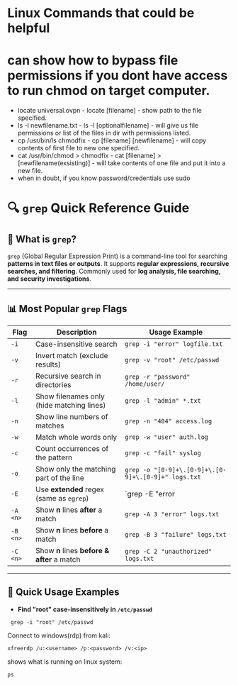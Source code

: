 # Linux Commands that could be helpful

# can show how to bypass file permissions if you dont have access to run chmod on target computer.
- locate universal.ovpn  - locate [filename] - show path to the file specified.
- ls -l newfilename.txt -  ls -l [optionalfilename] - will give us file permissions or list of the files in dir with permissions listed.
- cp /usr/bin/ls chmodfix - cp [filename] [newfilename] - will copy contents of first file to new one specified.
- cat /usr/bin/chmod > chmodfix - cat [filename] > [newfilename(exsisting)] - will take contents of one file and put it into a new file.
- when in doubt, if you know password/credentials use sudo

# 🔍 `grep` Quick Reference Guide  

## 📌 What is `grep`?  
`grep` (Global Regular Expression Print) is a command-line tool for searching **patterns in text files or outputs**. It supports **regular expressions, recursive searches, and filtering**. Commonly used for **log analysis, file searching, and security investigations**.

---

## 📊 Most Popular `grep` Flags  

| Flag        | Description | Usage Example |
|------------|-------------|--------------|
| `-i`       | Case-insensitive search | `grep -i "error" logfile.txt` |
| `-v`       | Invert match (exclude results) | `grep -v "root" /etc/passwd` |
| `-r`       | Recursive search in directories | `grep -r "password" /home/user/` |
| `-l`       | Show filenames only (hide matching lines) | `grep -l "admin" *.txt` |
| `-n`       | Show line numbers of matches | `grep -n "404" access.log` |
| `-w`       | Match whole words only | `grep -w "user" auth.log` |
| `-c`       | Count occurrences of the pattern | `grep -c "fail" syslog` |
| `-o`       | Show only the matching part of the line | `grep -o "[0-9]+\.[0-9]+\.[0-9]+\.[0-9]+" logs.txt` |
| `-E`       | Use **extended** regex (same as `egrep`) | `grep -E "error|fail|warning" syslog` |
| `-A <n>`   | Show **n** lines **after** a match | `grep -A 3 "error" logs.txt` |
| `-B <n>`   | Show **n** lines **before** a match | `grep -B 3 "failure" logs.txt` |
| `-C <n>`   | Show **n** lines **before & after** a match | `grep -C 2 "unauthorized" logs.txt` |

---

## 🚀 Quick Usage Examples  

- **Find "root" case-insensitively in `/etc/passwd`**  

```
 grep -i "root" /etc/passwd
```
 

Connect to windows(rdp) from kali:
```
xfreerdp /u:<username> /p:<password> /v:<ip>
```

shows what is running on linux system:
```
ps
```
